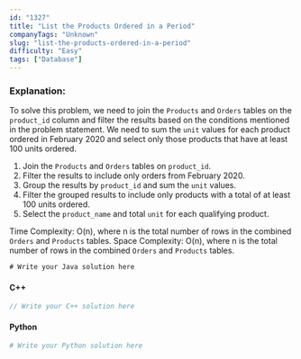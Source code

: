 ```yaml
---
id: "1327"
title: "List the Products Ordered in a Period"
companyTags: "Unknown"
slug: "list-the-products-ordered-in-a-period"
difficulty: "Easy"
tags: ["Database"]
---
```


### Explanation:
To solve this problem, we need to join the `Products` and `Orders` tables on the `product_id` column and filter the results based on the conditions mentioned in the problem statement. We need to sum the `unit` values for each product ordered in February 2020 and select only those products that have at least 100 units ordered.

1. Join the `Products` and `Orders` tables on `product_id`.
2. Filter the results to include only orders from February 2020.
3. Group the results by `product_id` and sum the `unit` values.
4. Filter the grouped results to include only products with a total of at least 100 units ordered.
5. Select the `product_name` and total `unit` for each qualifying product.

Time Complexity: O(n), where n is the total number of rows in the combined `Orders` and `Products` tables.
Space Complexity: O(n), where n is the total number of rows in the combined `Orders` and `Products` tables.

```java
# Write your Java solution here
```

#### C++
```cpp
// Write your C++ solution here
```

#### Python
```python
# Write your Python solution here
```